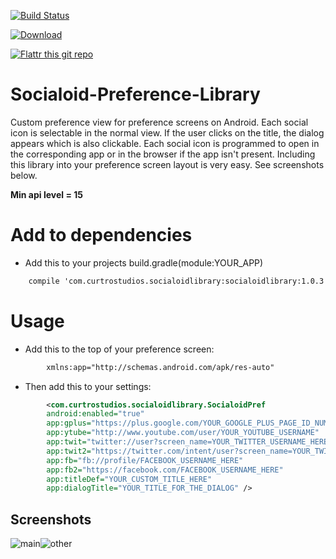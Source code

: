 [![Build Status](https://travis-ci.org/power7714/Socialoid-Preference-Library.svg?branch=master)](https://travis-ci.org/power7714/Socialoid-Preference-Library)

[![Download](https://api.bintray.com/packages/power7714/maven/Socialoid/images/download.svg)](https://bintray.com/power7714/maven/Socialoid/_latestVersion)

[![Flattr this git repo](http://api.flattr.com/button/flattr-badge-large.png)](https://flattr.com/submit/auto?user_id=power7714&url=https://github.com/power7714/Socialoid-Preference-Library&title=Socialoid-Preference-Library&language=&tags=github&category=software)


# Socialoid-Preference-Library

Custom preference view for preference screens on Android. Each social icon is selectable in the normal view. If the user clicks on the title, the
dialog appears which is also clickable. Each social icon is programmed to open in the corresponding app or in the browser if the app isn't present.
Including this library into your preference screen layout is very easy. See screenshots below.

**Min api level = 15**

# Add to dependencies
- Add this to your projects build.gradle(module:YOUR_APP)
```xml
    compile 'com.curtrostudios.socialoidlibrary:socialoidlibrary:1.0.3'
```

# Usage
- Add this to the top of your preference screen:
```xml
		xmlns:app="http://schemas.android.com/apk/res-auto"
```
- Then add this to your settings:
```xml
        <com.curtrostudios.socialoidlibrary.SocialoidPref
        android:enabled="true"
        app:gplus="https://plus.google.com/YOUR_GOOGLE_PLUS_PAGE_ID_NUMBER"
        app:ytube="http://www.youtube.com/user/YOUR_YOUTUBE_USERNAME"
        app:twit="twitter://user?screen_name=YOUR_TWITTER_USERNAME_HERE"
        app:twit2="https://twitter.com/intent/user?screen_name=YOUR_TWITTER_USERNAME_HERE"
        app:fb="fb://profile/FACEBOOK_USERNAME_HERE"
        app:fb2="https://facebook.com/FACEBOOK_USERNAME_HERE"
        app:titleDef="YOUR_CUSTOM_TITLE_HERE"
        app:dialogTitle="YOUR_TITLE_FOR_THE_DIALOG" />
```

        
Screenshots
------------
![main](https://raw.github.com/power7714/Socialoid-Preference-Library/master/screenshot1.png)![other](https://raw.github.com/power7714/Socialoid-Preference-Library/master/screenshot2.png)

